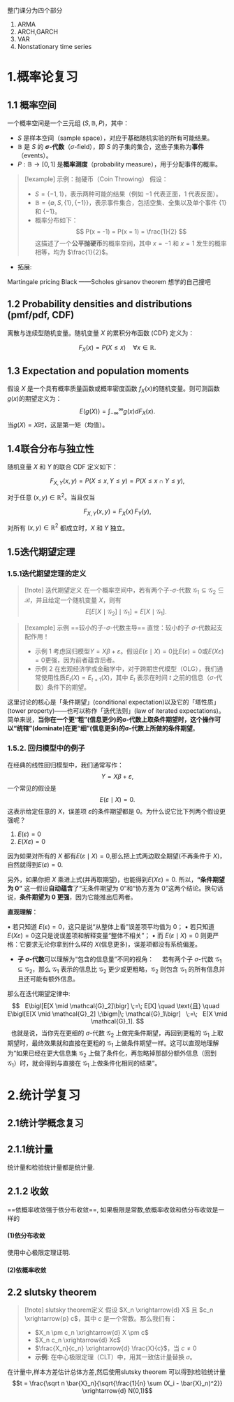 
整门课分为四个部分

1. ARMA
2. ARCH,GARCH
3. VAR
4. Nonstationary time series

# 1.概率论复习

## 1.1 概率空间

一个概率空间是一个三元组 $(S, \mathbb{B}, P)$，其中：

- $S$ 是样本空间（sample space），对应于基础随机实验的所有可能结果。
- $\mathbb{B}$ 是 $S$ 的 **$\sigma$-代数**（$\sigma$-field），即 $S$ 的子集的集合，这些子集称为**事件**（events）。
- $P: \mathbb{B} \to [0,1]$ 是**概率测度**（probability measure），用于分配事件的概率。

>[!example] 示例：抛硬币（Coin Throwing）
>假设：
>- $S = \{-1,1\}$，表示两种可能的结果（例如 $-1$ 代表正面，$1$ 代表反面）。
>- $\mathbb{B} = \{\emptyset, S, \{1\}, \{-1\} \}$，表示事件集合，包括空集、全集以及单个事件 $\{1\}$ 和 $\{-1\}$。
>- 概率分布如下：
  $$ P(x = -1) = P(x = 1) = \frac{1}{2} $$
  这描述了一个**公平抛硬币**的概率空间，其中 $x = -1$ 和 $x = 1$ 发生的概率相等，均为 $\frac{1}{2}$。

* 拓展:

Martingale pricing
Black ——Scholes
girsanov theorem
想学的自己搜吧

## 1.2  **Probability densities and distributions (pmf/pdf, CDF)**

离散与连续型随机变量。随机变量 $X$ 的累积分布函数 (CDF) 定义为：

$$
F_{X}(x) = P\bigl(X \le x\bigr) \quad \forall  x \in \mathbb{R}.
$$

## 1.3 **Expectation and population moments**

假设 $X$ 是一个具有概率质量函数或概率密度函数  $f_X(x)$的随机变量。则可测函数$g(x)$的期望定义为：
$$
E(g(X)) = \int_{-\infty}^{\infty} g(x)dF_X(x).
$$
当$g(X) = X$时，这是第一矩（均值）。

## 1.4联合分布与独立性

随机变量 $X$ 和 $Y$ 的联合 CDF 定义如下：

$$
F_{X,Y}(x,y) = P(X \le x, \, Y \le y) = P(X \le x \cap Y \le y),
$$

对于任意 $(x,y) \in \mathbb{R}^2$。当且仅当

$$
F_{X,Y}(x,y) = F_X(x)\,F_Y(y),
$$

对所有 $(x,y) \in \mathbb{R}^2$ 都成立时，$X$ 和 $Y$ 独立。

## 1.5迭代期望定理

### 1.5.1迭代期望定理的定义

>[!note] 迭代期望定义
>在一个概率空间中，若有两个子-$\sigma$-代数 $\mathcal{G}_1 \subseteq \mathcal{G}_2 \subseteq \mathcal{B}$，并且给定一个随机变量 $X$，则有
>$$
>E\bigl[E[X \mid \mathcal{G}_2] \mid \mathcal{G}_1\bigr] = E[X \mid \mathcal{G}_1].
>$$

>[!example] 示例
>==较小的子-$\sigma$-代数主导==
>直觉：较小的子 $\sigma$-代数起支配作用！
>* 示例 1
>考虑回归模型$Y = X\beta + \varepsilon$。假设$E(\varepsilon \mid X) = 0$比$E(\varepsilon) = 0$或$E(X\varepsilon) = 0$更强，因为前者蕴含后者。
>* 示例 2
>在宏观经济学或金融学中，对于跨期世代模型（OLG），我们通常使用性质$E_t(X) = E_{t+1}(X)$，其中 $E_t$ 表示在时间 $t$ 之前的信息（$\sigma$-代数）条件下的期望。

这里讨论的核心是「条件期望」(conditional expectation)以及它的「塔性质」(tower property)——也可以称作「迭代法则」(law of iterated expectations)。简单来说，**当你在一个更“粗”(信息更少)的σ-代数上取条件期望时，这个操作可以“统辖”(dominate)在更“细”(信息更多)的σ-代数上所做的条件期望**。

### **1.5.2. 回归模型中的例子**

在经典的线性回归模型中，我们通常写作：
$$
Y = X\beta + \varepsilon,
$$
一个常见的假设是
$$
E(\varepsilon \mid X) = 0.
$$
这表示给定任意的 $X$，误差项 $\varepsilon$的条件期望都是 0。为什么说它比下列两个假设更强呢？
1. $E(\varepsilon) = 0$
2. $E(X\varepsilon) = 0$

因为如果对所有的 $X$ 都有$E(\varepsilon \mid X) = 0,$那么把上式两边取全期望(不再条件于 $X$)，自然就得到$E(\varepsilon) = 0.$

另外，如果你把 $X$ 乘进上式(并再取期望)，也能得到$E(X\varepsilon) = 0.$
所以，**“条件期望为 0”** 这一假设**自动蕴含**了“无条件期望为 0”和“协方差为 0”这两个结论。换句话说，**条件期望为 0 更强**，因为它能推出后两者。

**直观理解**：

• 若只知道 $E(\varepsilon) = 0$，这只是说“从整体上看”误差项平均值为 0；
• 若只知道 $E(X\varepsilon) = 0$这只是说误差项和解释变量“整体不相关”；
• 而 $E(\varepsilon \mid X) = 0$ 则更严格：它要求无论你拿到什么样的 $X$(信息更多)，误差项都没有系统偏差。

- **子 $\sigma$-代数**可以理解为“包含的信息量”不同的视角：  
  若有两个子 $\sigma$-代数 $\mathcal{G}_1 \subseteq \mathcal{G}_2$，那么 $\mathcal{G}_1$ 表示的信息比 $\mathcal{G}_2$ 更少或更粗略，$\mathcal{G}_2$ 则包含 $\mathcal{G}_1$ 的所有信息并且还可能有额外信息。

那么在迭代期望定律中:  
$$
  E\bigl[E[X \mid \mathcal{G}_2]\bigr] \;=\; E[X] \quad \text{且} \quad
  E\bigl[E[X \mid \mathcal{G}_2] \;\bigm|\; \mathcal{G}_1\bigr]
  \;=\;
  E[X \mid \mathcal{G}_1].
$$
  也就是说，当你先在更细的 $\sigma$-代数 $\mathcal{G}_2$ 上做完条件期望，再回到更粗的 $\mathcal{G}_1$ 上取期望时，最终效果就和直接在更粗的 $\mathcal{G}_1$ 上做条件期望一样。这可以直观地理解为“如果已经在更大信息集 $\mathcal{G}_2$ 上做了条件化，再忽略掉那部分额外信息（回到 $\mathcal{G}_1$）时，就会得到与直接在 $\mathcal{G}_1$ 上做条件化相同的结果”。

# 2.统计学复习

## 2.1统计学概念复习

## 2.1.1统计量

统计量和检验统计量都是统计量.

## 2.1.2 收敛

==依概率收敛强于依分布收敛==,
如果极限是常数,依概率收敛和依分布收敛是一样的

#### (1)依分布收敛


使用中心极限定理证明.

#### (2)依概率收敛

## 2.2 slutsky theorem

>[!note] slutsky theorem定义
>假设 $X_n \xrightarrow{d} X$ 且 $c_n \xrightarrow{p} c$，其中 $c$ 是一个常数。那么我们有：
>- $X_n \pm c_n \xrightarrow{d} X \pm c$
>- $X_n c_n \xrightarrow{d} Xc$
>- $\frac{X_n}{c_n} \xrightarrow{d} \frac{X}{c}$，当 $c \neq 0$
>- **示例**: 在中心极限定理（CLT）中，用其一致估计量替换 $\sigma$。

在计量中,样本方差估计总体方差,然后使用slutsky theorem 可以得到t检验统计量
$$t = \frac{\sqrt n \bar{X}_n}{\sqrt{\frac{1}{n} \sum (X_i - \bar{X}_n)^2}}
 \xrightarrow{d} N(0,1)$$

